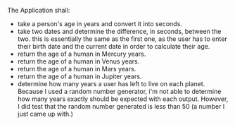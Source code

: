 
The Application shall:
  - take a person's age in years and convert it into seconds.
  - take two dates and determine the difference, in seconds, between the two.
      this is essentially the same as the first one, as the user has to enter their birth date and the current date in order to calculate their age.
  - return the age of a human in Mercury years.
  - return the age of a human in Venus years.
  - return the age of a human in Mars years.
  - return the age of a human in Jupiter years.
  - determine how many years a user has left to live on each planet.
      Because I used a random number generator, i'm not able to determine how many years exactly should be expected with each output. However, I did test that the random number generated is less than 50 (a number I just came up with.)
